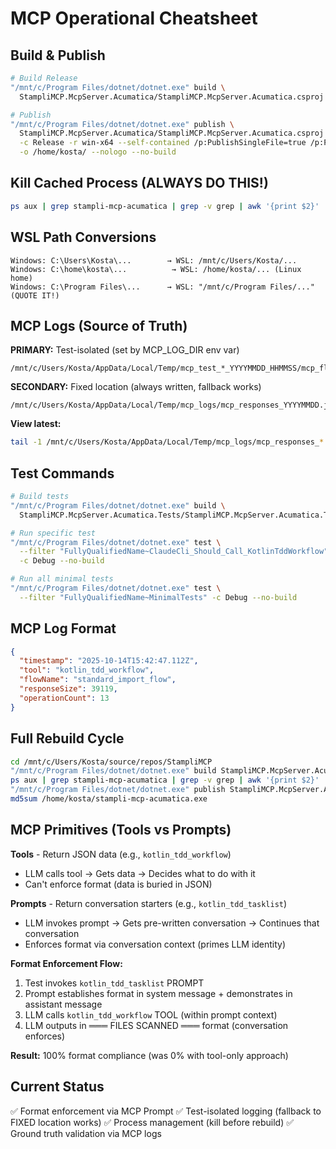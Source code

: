 # MCP Operational Cheatsheet

## Build & Publish
```bash
# Build Release
"/mnt/c/Program Files/dotnet/dotnet.exe" build \
  StampliMCP.McpServer.Acumatica/StampliMCP.McpServer.Acumatica.csproj -c Release --nologo

# Publish
"/mnt/c/Program Files/dotnet/dotnet.exe" publish \
  StampliMCP.McpServer.Acumatica/StampliMCP.McpServer.Acumatica.csproj \
  -c Release -r win-x64 --self-contained /p:PublishSingleFile=true /p:PublishAot=false \
  -o /home/kosta/ --nologo --no-build
```

## Kill Cached Process (ALWAYS DO THIS!)
```bash
ps aux | grep stampli-mcp-acumatica | grep -v grep | awk '{print $2}' | xargs -r kill -9
```

## WSL Path Conversions
```
Windows: C:\Users\Kosta\...        → WSL: /mnt/c/Users/Kosta/...
Windows: C:\home\kosta\...          → WSL: /home/kosta/... (Linux home)
Windows: C:\Program Files\...      → WSL: "/mnt/c/Program Files/..." (QUOTE IT!)
```

## MCP Logs (Source of Truth)
**PRIMARY:** Test-isolated (set by MCP_LOG_DIR env var)
```
/mnt/c/Users/Kosta/AppData/Local/Temp/mcp_test_*_YYYYMMDD_HHMMSS/mcp_flow_*.jsonl
```

**SECONDARY:** Fixed location (always written, fallback works)
```
/mnt/c/Users/Kosta/AppData/Local/Temp/mcp_logs/mcp_responses_YYYYMMDD.jsonl
```

**View latest:**
```bash
tail -1 /mnt/c/Users/Kosta/AppData/Local/Temp/mcp_logs/mcp_responses_*.jsonl
```

## Test Commands
```bash
# Build tests
"/mnt/c/Program Files/dotnet/dotnet.exe" build \
  StampliMCP.McpServer.Acumatica.Tests/StampliMCP.McpServer.Acumatica.Tests.csproj -c Debug --nologo

# Run specific test
"/mnt/c/Program Files/dotnet/dotnet.exe" test \
  --filter "FullyQualifiedName~ClaudeCli_Should_Call_KotlinTddWorkflow" \
  -c Debug --no-build

# Run all minimal tests
"/mnt/c/Program Files/dotnet/dotnet.exe" test \
  --filter "FullyQualifiedName~MinimalTests" -c Debug --no-build
```

## MCP Log Format
```json
{
  "timestamp": "2025-10-14T15:42:47.112Z",
  "tool": "kotlin_tdd_workflow",
  "flowName": "standard_import_flow",
  "responseSize": 39119,
  "operationCount": 13
}
```

## Full Rebuild Cycle
```bash
cd /mnt/c/Users/Kosta/source/repos/StampliMCP
"/mnt/c/Program Files/dotnet/dotnet.exe" build StampliMCP.McpServer.Acumatica/StampliMCP.McpServer.Acumatica.csproj -c Release --nologo
ps aux | grep stampli-mcp-acumatica | grep -v grep | awk '{print $2}' | xargs -r kill -9
"/mnt/c/Program Files/dotnet/dotnet.exe" publish StampliMCP.McpServer.Acumatica/StampliMCP.McpServer.Acumatica.csproj -c Release -r win-x64 --self-contained /p:PublishSingleFile=true /p:PublishAot=false -o /home/kosta/ --nologo --no-build
md5sum /home/kosta/stampli-mcp-acumatica.exe
```

## MCP Primitives (Tools vs Prompts)

**Tools** - Return JSON data (e.g., `kotlin_tdd_workflow`)
- LLM calls tool → Gets data → Decides what to do with it
- Can't enforce format (data is buried in JSON)

**Prompts** - Return conversation starters (e.g., `kotlin_tdd_tasklist`)
- LLM invokes prompt → Gets pre-written conversation → Continues that conversation
- Enforces format via conversation context (primes LLM identity)

**Format Enforcement Flow:**
1. Test invokes `kotlin_tdd_tasklist` PROMPT
2. Prompt establishes format in system message + demonstrates in assistant message
3. LLM calls `kotlin_tdd_workflow` TOOL (within prompt context)
4. LLM outputs in ═══ FILES SCANNED ═══ format (conversation enforces)

**Result:** 100% format compliance (was 0% with tool-only approach)

## Current Status
✅ Format enforcement via MCP Prompt
✅ Test-isolated logging (fallback to FIXED location works)
✅ Process management (kill before rebuild)
✅ Ground truth validation via MCP logs
